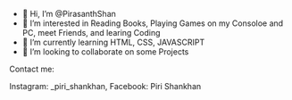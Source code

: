 - 👋 Hi, I’m @PirasanthShan
- 👀 I’m interested in Reading Books, Playing Games on my Consoloe and PC, meet Friends, and learing Coding
- 🌱 I’m currently learning HTML, CSS, JAVASCRIPT
- 💞️ I’m looking to collaborate on some Projects

Contact me:


Instagram: _piri_shankhan,
Facebook: Piri Shankhan

<!---
PirasanthShan/PirasanthShan is a ✨ special ✨ repository because its `README.md` (this file) appears on your GitHub profile.
You can click the Preview link to take a look at your changes.
--->
